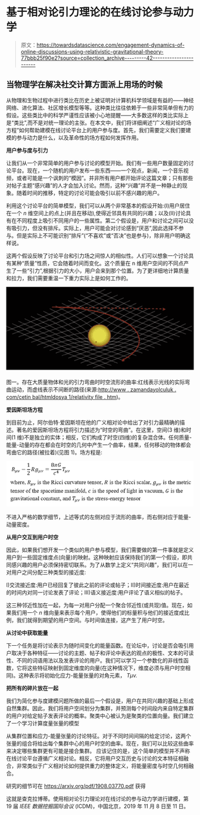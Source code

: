 # 基于相对论引力理论的在线讨论参与动力学

> 原文：<https://towardsdatascience.com/engagement-dynamics-of-online-discussions-using-relativistic-gravitational-theory-77bbb25f90e2?source=collection_archive---------42----------------------->

## 当物理学在解决社交计算方面派上用场的时候

从物理和生物过程中进行类比在历史上被证明对计算机科学领域是有益的——神经网络、进化算法、社区增长模型等等。这种类比往往依赖于一些非常简单但有力的假设。这些类比中的科学严谨性应该被小心地提醒——大多数这样的类比实际上是“类比”,而不是对统一理论的主张。在本文中，我们将详细阐述“广义相对论的场方程”如何帮助建模在线讨论平台上的用户参与度。首先，我们需要定义我们要建模的参与动力是什么，以及革命性的场方程如何发挥作用。

**用户参与度与引力**

让我们从一个非常简单的用户参与讨论的模型开始。我们有一些用户数量固定的讨论平台。现在，一个随机的用户发布一些东西——一个观点，新闻，一个音乐视频，或者可能是一个讽刺的“模因”。并非所有用户都开始评论这篇文章；只有那些对帖子主题“感兴趣”的人才会加入讨论。然而，这种“兴趣”并不是一种静止的现象。随着时间的推移，特定的讨论可能会吸引以前不感兴趣的用户。

利用这个讨论平台的简单模型，我们可以从两个非常基本的假设开始:(I)用户居住在一个 *n* 维空间上的点上(并且在移动),使得近邻具有共同的兴趣；以及(II)讨论具有在不同程度上吸引不同用户的一些属性。第二个假设是，用户和讨论之间可以没有吸引力，但没有排斥。实际上，用户可能会对讨论感到“厌恶”,因此选择不参与。但是实际上不可能识别“排斥”(“不喜欢”或“否决”也是参与)，除非用户明确这样说。

这两个假设反映了讨论平台和引力场之间惊人的相似性。人们可以想象一个讨论具有某种“质量”性质，它会随着时间而变化。这个质量在 n 维用户空间的不同点产生了一些“引力”,根据引力的大小，用户会来到那个位置。为了更详细地计算质量和拉力，我们需要重温一下重力实际上是如何工作的。

![](img/68f4e1683da32c193741aa7e3852810c.png)

图一。存在大质量物体和光的引力弯曲时时空流形的曲率:红线表示光线的实际弯曲运动，而虚线表示不间断的路径(来源:[http://www . zamandayolculuk . com/cetin bal/htmldosya 1/relativity file . htm](http://www.zamandayolculuk.com/cetinbal/HTMLdosya1/RelativityFile.htm))。

**爱因斯坦场方程**

到目前为止，阿尔伯特·爱因斯坦在他的广义相对论中给出了对引力最精确的描述。著名的爱因斯坦场方程将引力描述为“时空的弯曲”。在这里，空间(3 维)和时间(1 维)不是独立的实体；相反，它们构成了时空(四维)的复杂混合体。任何质量-能量-动量的存在都会在时空的几何中产生一个曲率，结果，任何移动的物体都会弯曲它的路径(被拉着)(见图 1)。场方程是:

![](img/f988ddd616226e60d364cee327ac1711.png)

不进入严格的数学细节，上述等式的左侧对应于流形的曲率，而右侧对应于能量-动量密度。

**从用户交互到用户时空**

因此，如果我们想开发一个类似的用户参与模型，我们需要做的第一件事就是定义用户到一些固定维度点(向量)的映射。这种映射应该保持我们的第一个假设，即共同感兴趣的用户必须保持密切联系。为了从数学上定义“共同兴趣”，我们可以在一对用户之间分配三种类型的接近度:

I)交流接近度:用户已经回复了彼此之前的评论或帖子；II)时间接近度:用户在最近的时间内对同一讨论发表了评论；III)语义接近度:用户评论了语义相似的帖子。

这三种邻近性加在一起，为每一对用户分配一个聚合邻近性(或共现)值。现在，如果我们用一个 *n* 维向量来表示每个用户，使得他们的标量积与他们的接近度成比例，我们就得到期望的用户空间。与时间值连接，这产生了用户时空。

**从讨论中获取能量**

下一个任务是将讨论表示为随时间变化的能量函数。在论坛中，讨论是否会吸引用户取决于各种特征——讨论的主题、帖子和评论中表达的观点的极性、文本的可读性、不同的词语用法以及发表评论的用户。我们可以学习一个参数化的非线性函数，它将这些特征映射到固定维度的向量(在这种情况下，维度必须与用户时空相同)。这种表示将初始化应力-能量张量的对角元素， *Tμv.*

**把所有的碎片放在一起**

我们为简化参与度建模问题所做的最后一个假设是，用户在共同兴趣的基础上形成自然集群。因此，我们将用户空间划分为集群，并预测每个时间段内来自特定集群的用户对给定帖子发表评论的概率。聚类中心被认为是聚类的位置向量。我们建立了一个学习计算度量张量的模型

从集群位置和应力-能量张量的讨论特征。对于不同时间间隔的给定讨论，这两个张量的组合将给出每个集群中心的用户时空的曲率。现在，我们可以比较这些曲率来决定哪些集群更有可能是接合集群。
应该记住的是，这个简单的模型并不声称在线讨论平台遵循广义相对论。相反，它将用户交互历史与讨论的文本特征相融合，非常类似于广义相对论如何提供重力的整体定义，将能量密度与时空几何相融合。

研究的细节可在 https://arxiv.org/pdf/1908.03770.pdf 获得

这就是查克拉博蒂。使用相对论引力理论对在线讨论的参与动力学进行建模，第 19 届 *IEEE 数据挖掘国际会议* (ICDM)，中国北京，2019 年 11 月 8 日至 11 日。